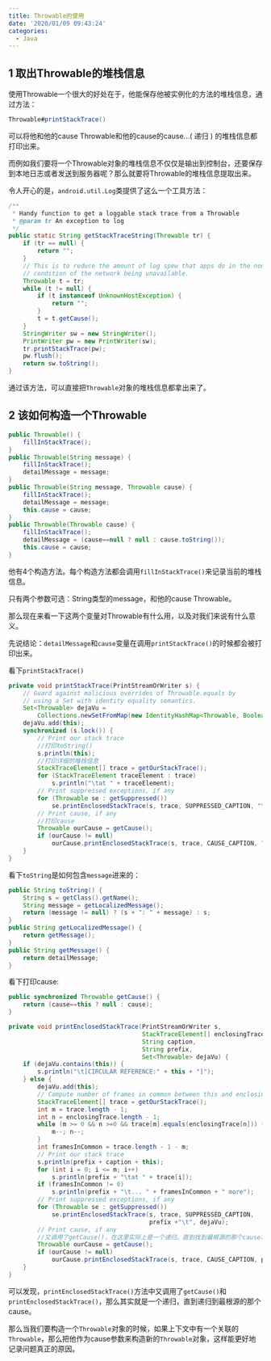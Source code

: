 ```yaml
---
title: Throwable的使用
date: '2020/01/09 09:43:24'
categories:
  - Java
---
```


## 1 取出Throwable的堆栈信息



使用Throwable一个很大的好处在于，他能保存他被实例化的方法的堆栈信息，通过方法：

```java
Throwable#printStackTrace()
```

可以将他和他的cause Throwable和他的cause的cause...( 递归 ) 的堆栈信息都打印出来。

而例如我们要将一个Throwable对象的堆栈信息不仅仅是输出到控制台，还要保存到本地日志或者发送到服务器呢？那么就要将Throwable的堆栈信息提取出来。

令人开心的是，`android.util.Log`类提供了这么一个工具方法：

``` java
/**
 * Handy function to get a loggable stack trace from a Throwable
 * @param tr An exception to log
 */
public static String getStackTraceString(Throwable tr) {
    if (tr == null) {
        return "";
    }
    // This is to reduce the amount of log spew that apps do in the non-error
    // condition of the network being unavailable.
    Throwable t = tr;
    while (t != null) {
        if (t instanceof UnknownHostException) {
            return "";
        }
        t = t.getCause();
    }
    StringWriter sw = new StringWriter();
    PrintWriter pw = new PrintWriter(sw);
    tr.printStackTrace(pw);
    pw.flush();
    return sw.toString();
}
```

通过该方法，可以直接把`Throwable`对象的堆栈信息都拿出来了。



## 2 该如何构造一个Throwable

``` java
public Throwable() {
    fillInStackTrace();
}
public Throwable(String message) {
    fillInStackTrace();
    detailMessage = message;
}
public Throwable(String message, Throwable cause) {
    fillInStackTrace();
    detailMessage = message;
    this.cause = cause;
}
public Throwable(Throwable cause) {
    fillInStackTrace();
    detailMessage = (cause==null ? null : cause.toString());
    this.cause = cause;
}
```

他有4个构造方法。每个构造方法都会调用`fillInStackTrace()`来记录当前的堆栈信息。

只有两个参数可选：String类型的message，和他的cause Throwable。

那么现在来看一下这两个变量对Throwable有什么用，以及对我们来说有什么意义。



先说结论：`detailMessage`和`cause`变量在调用`printStackTrace()`的时候都会被打印出来。

看下`printStackTrace()`

``` java
private void printStackTrace(PrintStreamOrWriter s) {
    // Guard against malicious overrides of Throwable.equals by
    // using a Set with identity equality semantics.
    Set<Throwable> dejaVu =
        Collections.newSetFromMap(new IdentityHashMap<Throwable, Boolean>());
    dejaVu.add(this);
    synchronized (s.lock()) {
        // Print our stack trace
        //打印toString()
        s.println(this);
        //打印详细的堆栈信息
        StackTraceElement[] trace = getOurStackTrace();
        for (StackTraceElement traceElement : trace)
            s.println("\tat " + traceElement);
        // Print suppressed exceptions, if any
        for (Throwable se : getSuppressed())
            se.printEnclosedStackTrace(s, trace, SUPPRESSED_CAPTION, "\t", dejaVu);
        // Print cause, if any
        //打印cause
        Throwable ourCause = getCause();
        if (ourCause != null)
            ourCause.printEnclosedStackTrace(s, trace, CAUSE_CAPTION, "", dejaVu);
    }
}
```

看下`toString`是如何包含`message`进来的：

``` java
public String toString() {
    String s = getClass().getName();
    String message = getLocalizedMessage();
    return (message != null) ? (s + ": " + message) : s;
}
public String getLocalizedMessage() {
    return getMessage();
}
public String getMessage() {
    return detailMessage;
}
```

看下打印cause:

``` java
public synchronized Throwable getCause() {
    return (cause==this ? null : cause);
}

private void printEnclosedStackTrace(PrintStreamOrWriter s,
                                     StackTraceElement[] enclosingTrace,
                                     String caption,
                                     String prefix,
                                     Set<Throwable> dejaVu) {
    if (dejaVu.contains(this)) {
        s.println("\t[CIRCULAR REFERENCE:" + this + "]");
    } else {
        dejaVu.add(this);
        // Compute number of frames in common between this and enclosing trace
        StackTraceElement[] trace = getOurStackTrace();
        int m = trace.length - 1;
        int n = enclosingTrace.length - 1;
        while (m >= 0 && n >=0 && trace[m].equals(enclosingTrace[n])) {
            m--; n--;
        }
        int framesInCommon = trace.length - 1 - m;
        // Print our stack trace
        s.println(prefix + caption + this);
        for (int i = 0; i <= m; i++)
            s.println(prefix + "\tat " + trace[i]);
        if (framesInCommon != 0)
            s.println(prefix + "\t... " + framesInCommon + " more");
        // Print suppressed exceptions, if any
        for (Throwable se : getSuppressed())
            se.printEnclosedStackTrace(s, trace, SUPPRESSED_CAPTION,
                                       prefix +"\t", dejaVu);
        // Print cause, if any
        //又调用了getCause()，在这里实际上是一个递归。直到找到最根源的那个cause才会停止。
        Throwable ourCause = getCause();
        if (ourCause != null)
            ourCause.printEnclosedStackTrace(s, trace, CAUSE_CAPTION, prefix, dejaVu);
    }
}
```

可以发现，`printEnclosedStackTrace()`方法中又调用了`getCause()`和`printEnclosedStackTrace()`，那么其实就是一个递归，直到递归到最根源的那个cause。



那么当我们要构造一个`Throwable`对象的时候，如果上下文中有一个关联的`Throwable`，那么把他作为cause参数来构造新的`Throwable`对象，这样能更好地记录问题真正的原因。


                                                                                                                                                                                                                                                                                                                                                                                                                                                                                                                                                                                                                                                                                                                                                                                                                                                                                                                                                                                                                                                                                                                                                                                                                                                                                                                                                                                                                                                                                                                                                                                                                                                                                                                                                                                                                                                                                                                                                                                                                                                                                                                                                                                                                                                                                                                                                                                                                                                                                                                                                                                                                                                                                                                                                                                                                                                                                                                                                                                                                                                                                                                                                                                                                                                                                                                                                                                                                                                                                                                                                                                                                                                                                                                                                                                                                                                                                                                                                                                                                                                                                                                                                                                                                                                                                                                                                                                                                                                                                                                                                                                                                                                                        